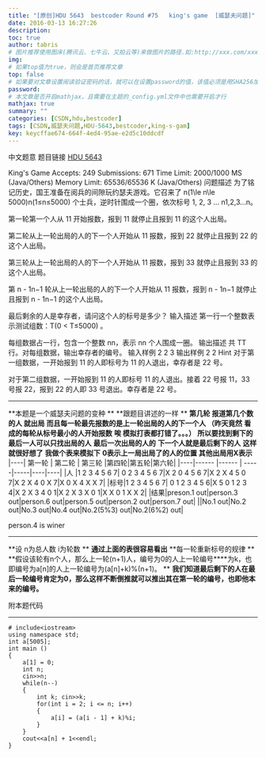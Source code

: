 ```yaml
---
title: "[原创]HDU 5643  bestcoder Round #75   king's game  [威瑟夫问题]"
date: 2016-03-13 16:27:26
description:
toc: true
author: tabris
# 图片推荐使用图床(腾讯云、七牛云、又拍云等)来做图片的路径.如:http://xxx.com/xxx.jpg
img:
# 如果top值为true，则会是首页推荐文章
top: false
# 如果要对文章设置阅读验证密码的话，就可以在设置password的值，该值必须是用SHA256加密后的密码，防止被他人识破
password:
# 本文章是否开启mathjax，且需要在主题的_config.yml文件中也需要开启才行
mathjax: true
summary: ""
categories: [CSDN,hdu,bestcoder]
tags: [CSDN,威瑟夫问题,HDU-5643,bestcoder,king-s-gam]
key: keycffae674-664f-4ed4-95ae-e2d5c10ddcdf
---
```


中文题意
题目链接    [HDU 5643](http://acm.hdu.edu.cn/showproblem.php?pid=5643)

King's Game  Accepts: 249   Submissions: 671
 Time Limit: 2000/1000 MS (Java/Others)   Memory Limit: 65536/65536 K (Java/Others)
问题描述
为了铭记历史，国王准备在阅兵的间隙玩约瑟夫游戏。它召来了 n(1\le n\le 5000)n(1≤n≤5000) 个士兵，逆时针围成一个圈，依次标号 1, 2, 3 ... n1,2,3...n。

第一轮第一个人从 11 开始报数，报到 11 就停止且报到 11 的这个人出局。

第二轮从上一轮出局的人的下一个人开始从 11 报数，报到 22 就停止且报到 22 的这个人出局。

第三轮从上一轮出局的人的下一个人开始从 11 报数，报到 33 就停止且报到 33 的这个人出局。

第 n - 1n−1 轮从上一轮出局的人的下一个人开始从 11 报数，报到 n - 1n−1 就停止且报到 n - 1n−1 的这个人出局。

最后剩余的人是幸存者，请问这个人的标号是多少？
输入描述
第一行一个整数表示测试组数：T(0 < T≤5000) 。

每组数据占一行，包含一个整数 nn，表示 nn 个人围成一圈。
输出描述
共 TT 行。对每组数据，输出幸存者的编号。
输入样例
2
2
3
输出样例
2
2
Hint
对于第一组数据，一开始报到 11 的人即标号为 11 的人退出，幸存者是 22 号。

对于第二组数据，一开始报到 11 的人即标号 11 的人退出。接着 22 号报 11，33 号报 22，报到 22 的人即 33 号退出。幸存者是 22 号。


-----------------

**本题是一个威瑟夫问题的变种 **
**跟题目讲述的一样  **
**第几轮 报道第几个数的人 就出局**
**而且每一轮最先报数的是上一轮出局的人的下一个人  （昨天竟然** **看成的每轮从标号最小的人开始报数** **唉  模拟打表都打错了。。。）**
**所以要找到剩下的最后一人可以只找出局的人** **最后一次出局的人的** **下一个人就是最后剩下的人**
**这样就很好想了**
**我做个表来模拟下**   **0表示上一局出局了的人的位置 其他出局用X表示**
|----| 第一轮 | 第二轮 | 第三轮 |第四轮|第五轮|第六轮|
|----|------ |------ | -----|-----|----|----|
|人     |1 2 3 4 5 6 7| 0 2 3 4 5 6 7|X 2 0 4 5 6 7|X 2 X 4 5 0 7|X 2 X 4 0 X 7|X 0 X 4 X X 7|
|标号|1 2 3 4 5 6 7| 0 1 2 3 4 5 6|X 5 0 1 2 3 4|X 2 X 3 4 0 1|X 2 X 3 X 0 1|X X 0 1 X X 2|
|结果|preson.1 out|person.3 out|person.6 out|person.5 out|person.2 out|person.7 out|
||No.1 out|No.2 out|No.3 out|No.4 out|No.2(5%3) out|No.2(6%2) out|

person.4 is winer

---------------
**设 n为总人数 i为轮数 **
**通过上面的表很容易看出**
**每一轮重新标号的规律 **
**假设该轮有n个人，那么上一轮(n+1)人，编号为0的人上一轮编号****为k，也即编号为a[n]的人上一轮编号为(a[n]+k)%(n+1)。 **
**我们知道最后剩下的人在最后一轮编号肯定为0，那么这样不断倒推就可以推出其在第一轮的编号，也即他本来的编号。**

附本题代码

--------------
```
# include<iostream>
using namespace std;
int a[5005];
int main ()
{
    a[1] = 0;
    int n;
    cin>>n;
    while(n--)
    {
        int k; cin>>k;
        for(int i = 2; i <= n; i++)
        {
            a[i] = (a[i - 1] + k)%i;
        }
    }
    cout<<a[n] + 1<<endl;
}
```